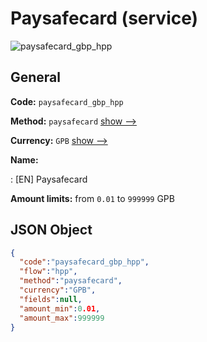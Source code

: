 
# Paysafecard (service) 
![paysafecard_gbp_hpp](https://static.openfintech.io/payment_methods/paysafecard_gbp_hpp/logo.svg?w=400&c=v0.59.26#w200)  

## General 
 
**Code:** `paysafecard_gbp_hpp` 
 
**Method:** `paysafecard` 
 [show -->](/payment-methods/paysafecard/) 
 
**Currency:** `GPB` [show -->](/currencies/GPB/) 
 
**Name:** 
 
:	[EN] Paysafecard 
 
**Amount limits:** from `0.01` to `999999` GPB 

## JSON Object 

```json
{
  "code":"paysafecard_gbp_hpp",
  "flow":"hpp",
  "method":"paysafecard",
  "currency":"GPB",
  "fields":null,
  "amount_min":0.01,
  "amount_max":999999
}
```  
